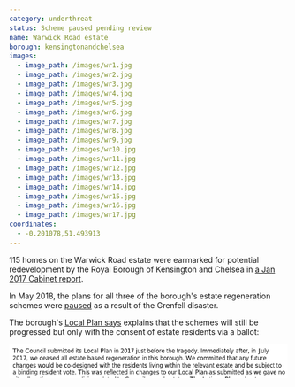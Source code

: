 ```yaml
---
category: underthreat
status: Scheme paused pending review 
name: Warwick Road estate 
borough: kensingtonandchelsea
images:
  - image_path: /images/wr1.jpg
  - image_path: /images/wr2.jpg
  - image_path: /images/wr3.jpg
  - image_path: /images/wr4.jpg
  - image_path: /images/wr5.jpg
  - image_path: /images/wr6.jpg
  - image_path: /images/wr7.jpg
  - image_path: /images/wr8.jpg
  - image_path: /images/wr9.jpg
  - image_path: /images/wr10.jpg
  - image_path: /images/wr11.jpg
  - image_path: /images/wr12.jpg
  - image_path: /images/wr13.jpg
  - image_path: /images/wr14.jpg
  - image_path: /images/wr15.jpg
  - image_path: /images/wr16.jpg
  - image_path: /images/wr17.jpg
coordinates: 
  - -0.201078,51.493913
---
```

115 homes on the Warwick Road estate were earmarked for potential redevelopment by the Royal Borough of Kensington and Chelsea in [a Jan 2017 Cabinet report](https://planningconsult.rbkc.gov.uk/gf2.ti/f/782882/24784581.1/PDF/-/Considerations_for_Estate_Regeneration_Proposals__Warwick_Road_Estate_January_2017.pdf). 

In May 2018, the plans for all three of the borough's estate regeneration schemes were [paused](https://www.insidehousing.co.uk/news/news/kensington-and-chelsea-council-pauses-schemes-51587) as a result of the Grenfell disaster.

The borough's [Local Plan says](https://www.rbkc.gov.uk/sites/default/files/atoms/files/2019%20LOCAL%20PLAN%20SECTION%201%20SPATIAL%20STRATEGY.pdf) explains that the schemes will still be progressed but only with the consent of estate residents via a ballot:

![](/images/rbkc.png)


